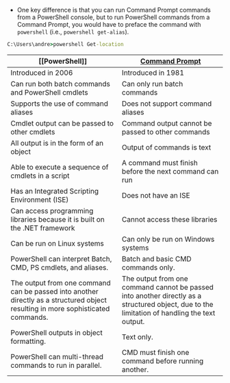 * One key difference is that you can run Command Prompt commands from a PowerShell console, but to run PowerShell commands from a Command Prompt, you would have to preface the command with `powershell` (i.e., `powershell get-alias`).
``` cmd
C:\Users\andre>powershell Get-location                                                                                                                         Path                                                                             ----                                                                             C:\Users\andre                                                                                                                                            C:\Users\andre>powershell pwd                                                                                                                                  Path                                                                             ----                                                                             C:\Users\andre                                                                                                                                              C:\Users\andre>
```

| [[PowerShell]]                                                                                                                   | [Command Prompt](CMD)                                                                                                                         |
| -------------------------------------------------------------------------------------------------------------------------------- | --------------------------------------------------------------------------------------------------------------------------------------------- |
| Introduced in 2006                                                                                                               | Introduced in 1981                                                                                                                            |
| Can run both batch commands and PowerShell cmdlets                                                                               | Can only run batch commands                                                                                                                   |
| Supports the use of command aliases                                                                                              | Does not support command aliases                                                                                                              |
| Cmdlet output can be passed to other cmdlets                                                                                     | Command output cannot be passed to other commands                                                                                             |
| All output is in the form of an object                                                                                           | Output of commands is text                                                                                                                    |
| Able to execute a sequence of cmdlets in a script                                                                                | A command must finish before the next command can run                                                                                         |
| Has an Integrated Scripting Environment (ISE)                                                                                    | Does not have an ISE                                                                                                                          |
| Can access programming libraries because it is built on the .NET framework                                                       | Cannot access these libraries                                                                                                                 |
| Can be run on Linux systems                                                                                                      | Can only be run on Windows systems                                                                                                            |
| PowerShell can interpret Batch, CMD, PS cmdlets, and aliases.                                                                    | Batch and basic CMD commands only.                                                                                                            |
| The output from one command can be passed into another directly as a structured object resulting in more sophisticated commands. | The output from one command cannot be passed into another directly as a structured object, due to the limitation of handling the text output. |
| PowerShell outputs in object formatting.                                                                                         | Text only.                                                                                                                                    |
| PowerShell can multi-thread commands to run in parallel.                                                                         | CMD must finish one command before running another.                                                                                           |

